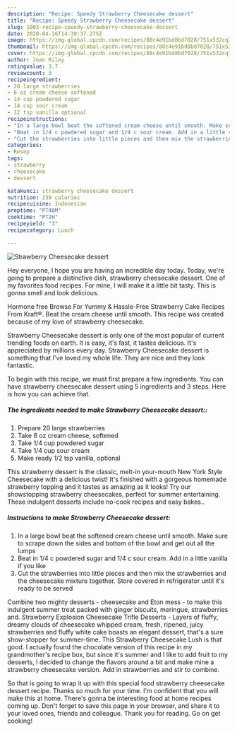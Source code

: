 ```yaml
---
description: "Recipe: Speedy Strawberry Cheesecake dessert"
title: "Recipe: Speedy Strawberry Cheesecake dessert"
slug: 1003-recipe-speedy-strawberry-cheesecake-dessert
date: 2020-04-16T14:39:37.275Z
image: https://img-global.cpcdn.com/recipes/88c4e91bd8bd7028/751x532cq70/strawberry-cheesecake-dessert-recipe-main-photo.jpg
thumbnail: https://img-global.cpcdn.com/recipes/88c4e91bd8bd7028/751x532cq70/strawberry-cheesecake-dessert-recipe-main-photo.jpg
cover: https://img-global.cpcdn.com/recipes/88c4e91bd8bd7028/751x532cq70/strawberry-cheesecake-dessert-recipe-main-photo.jpg
author: Jean Riley
ratingvalue: 3.7
reviewcount: 3
recipeingredient:
- 20 large strawberries
- 6 oz cream cheese softened
- 14 cup powdered sugar
- 14 cup sour cream
- 12 tsp vanilla optional
recipeinstructions:
- "In a large bowl beat the softened cream cheese until smooth. Make sure to scrape down the sides and bottom of the bowl and get out all the lumps"
- "Beat in 1/4 c powdered sugar and 1/4 c sour cream. Add in a little vanilla if you like"
- "Cut the strawberries into little pieces and then mix the strawberries and the cheesecake mixture together. Store covered in refrigerator until it&#39;s ready to be served"
categories:
- Resep
tags:
- strawberry
- cheesecake
- dessert

katakunci: strawberry cheesecake dessert
nutrition: 239 calories
recipecuisine: Indonesian
preptime: "PT40M"
cooktime: "PT2H"
recipeyield: "3"
recipecategory: Lunch

---
```



![Strawberry Cheesecake dessert](https://img-global.cpcdn.com/recipes/88c4e91bd8bd7028/751x532cq70/strawberry-cheesecake-dessert-recipe-main-photo.jpg)

Hey everyone, I hope you are having an incredible day today. Today, we're going to prepare a distinctive dish, strawberry cheesecake dessert. One of my favorites food recipes. For mine, I will make it a little bit tasty. This is gonna smell and look delicious.

Hormone free Browse For Yummy &amp; Hassle-Free Strawberry Cake Recipes From Kraft®. Beat the cream cheese until smooth. This recipe was created because of my love of strawberry cheesecake.

Strawberry Cheesecake dessert is only one of the most popular of current trending foods on earth. It is easy, it's fast, it tastes delicious. It's appreciated by millions every day. Strawberry Cheesecake dessert is something that I've loved my whole life. They are nice and they look fantastic.


To begin with this recipe, we must first prepare a few ingredients. You can have strawberry cheesecake dessert using 5 ingredients and 3 steps. Here is how you can achieve that.

##### The ingredients needed to make Strawberry Cheesecake dessert::

1. Prepare 20 large strawberries
1. Take 6 oz cream cheese, softened
1. Take 1/4 cup powdered sugar
1. Take 1/4 cup sour cream
1. Make ready 1/2 tsp vanilla, optional


This strawberry dessert is the classic, melt-in your-mouth New York Style Cheesecake with a delicious twist! It&#39;s finished with a gorgeous homemade strawberry topping and it tastes as amazing as it looks! Try our showstopping strawberry cheesecakes, perfect for summer entertaining. These indulgent desserts include no-cook recipes and easy bakes.. 

##### Instructions to make Strawberry Cheesecake dessert:

1. In a large bowl beat the softened cream cheese until smooth. Make sure to scrape down the sides and bottom of the bowl and get out all the lumps
1. Beat in 1/4 c powdered sugar and 1/4 c sour cream. Add in a little vanilla if you like
1. Cut the strawberries into little pieces and then mix the strawberries and the cheesecake mixture together. Store covered in refrigerator until it&#39;s ready to be served


Combine two mighty desserts - cheesecake and Eton mess - to make this indulgent summer treat packed with ginger biscuits, meringue, strawberries and. Strawberry Explosion Cheesecake Trifle Desserts - Layers of fluffy, dreamy clouds of cheesecake whipped cream, fresh, ripened, juicy strawberries and fluffy white cake boasts an elegant dessert, that&#39;s a sure show-stopper for summer-time. This Strawberry Cheesecake Lush is that good. I actually found the chocolate version of this recipe in my grandmother&#39;s recipe box, but since it&#39;s summer and I like to add fruit to my desserts, I decided to change the flavors around a bit and make mine a strawberry cheesecake version. Add in strawberries and stir to combine. 

So that is going to wrap it up with this special food strawberry cheesecake dessert recipe. Thanks so much for your time. I'm confident that you will make this at home. There's gonna be interesting food at home recipes coming up. Don't forget to save this page in your browser, and share it to your loved ones, friends and colleague. Thank you for reading. Go on get cooking!
